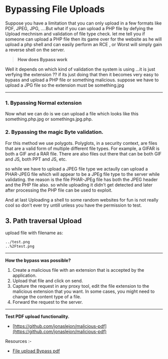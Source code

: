 # Bypassing File Uploads

Suppose you have a limitation that you can only upload in a few formats like PDF, JPEG, JPG, ….But what if you can upload a PHP file by defying the Upload mechnism and validation of file type check. let me tell you if someone can upload a PHP file then its game over for the website as he will upload a php shell and can easily perform an RCE , or Worst will simply gain a reverse shell on the server.

> __How does Bypass work__

Well it depends on which kind of validation the system is using …it is just verfying the extension ?? if its just doing that then it becomes very easy to bypass and upload a PHP file or something malicious. suppose we have to upload a JPG file so the extension must be something.jpg

---


### 1. Bypassing Normal extension
Now what we can do is we can upload a file which looks like this something.php.jpg or somethings.jpg.php.
### 2. Bypassing the magic Byte validation.

For this method we use polygots. Polyglots, in a security context, are files that are a valid form of multiple different file types. For example, a GIFAR is both a GIF and a RAR file. There are also files out there that can be both GIF and JS, both PPT and JS, etc.

so while we have to upload a JPEG file type we actaully can upload a PHAR-JPEG file which will appear to be a JPEg file type to the server while validating. the reason is the file PHAR-JPEg file has both the JPEG header and the PHP file also. so while uploading it didn’t get detected and later after processing the PHP file can be used to exploit.

And at last Uploading a shell to some random websites for fun is not really cool so don’t ever try untill unless you have the permission to test.

## 3. Path traversal Upload
upload file with filename as:
    
    ../test.png 
    ..%2Ftest.png

-----


**How the bypass was possible?**

1. Create a malicious file with an extension that is accepted by the application.
2. Upload that file and click on send.
3. Capture the request in any proxy tool, edit the file extension to the malicious extension that you want. In some cases, you might need to change the content type of a file.
4. Forward the request to the server.

------

**Test PDF upload functionality.**

- [https://github.com/jonaslejon/malicious-pdf](https://github.com/jonaslejon/malicious-pdf)

Resources :-

- [File upload Bypass pdf](https://harshitsengar.in/resources/File%20Upload%20Bypass%20.pdf)
